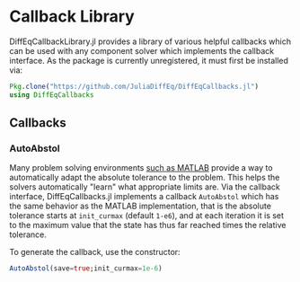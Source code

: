 # Callback Library

DiffEqCallbackLibrary.jl provides a library of various helpful callbacks which
can be used with any component solver which implements the callback interface.
As the package is currently unregistered, it must first be installed via:

```julia
Pkg.clone("https://github.com/JuliaDiffEq/DiffEqCallbacks.jl")
using DiffEqCallbacks
```

## Callbacks

### AutoAbstol

Many problem solving environments [such as MATLAB](https://www.mathworks.com/help/simulink/gui/absolute-tolerance.html)
provide a way to automatically adapt the absolute tolerance to the problem. This
helps the solvers automatically "learn" what appropriate limits are. Via the
callback interface, DiffEqCallbacks.jl implements a callback `AutoAbstol` which
has the same behavior as the MATLAB implementation, that is the absolute tolerance
starts at `init_curmax` (default `1-e6`), and at each iteration it is set
to the maximum value that the state has thus far reached times the relative tolerance.

To generate the callback, use the constructor:

```julia
AutoAbstol(save=true;init_curmax=1e-6)
```
